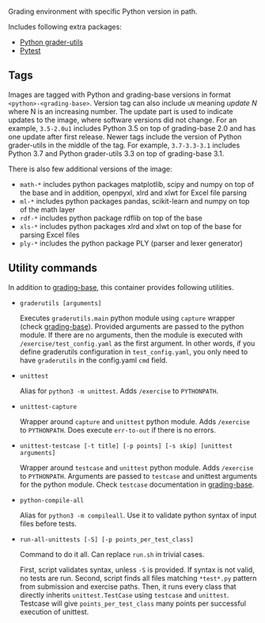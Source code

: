 Grading environment with specific Python version in path.

Includes following extra packages:

 * [Python grader-utils](https://github.com/apluslms/python-grader-utils)
 * [Pytest](https://docs.pytest.org/en/stable/)

Tags
----

Images are tagged with Python and grading-base versions in format `<python>-<grading-base>`.
Version tag can also include `uN` meaning _update N_ where N is an increasing number.
The update part is used to indicate updates to the image, where software versions did not change.
For an example, `3.5-2.0u1` includes Python 3.5 on top of grading-base 2.0 and has one update after first release.
Newer tags include the version of Python grader-utils in the middle of the tag.
For example, `3.7-3.3-3.1` includes Python 3.7 and Python grader-utils 3.3 on top of grading-base 3.1.

There is also few additional versions of the image:

 * `math-*` includes python packages matplotlib, scipy and numpy on top of the base and in addition, openpyxl, xlrd and xlwt for Excel file parsing
 * `ml-*` includes python packages pandas, scikit-learn and numpy on top of the math layer
 * `rdf-*` includes python package rdflib on top of the base
 * `xls-*` includes python packages xlrd and xlwt on top of the base for parsing Excel files
 * `ply-*` includes the python package PLY (parser and lexer generator)


Utility commands
----------------

In addition to [grading-base](https://github.com/apluslms/grading-base), this container provides following utilities.

* `graderutils [arguments]`

    Executes `graderutils.main` python module using `capture` wrapper (check [grading-base](https://github.com/apluslms/grading-base)).
    Provided arguments are passed to the python module.
    If there are no arguments, then the module is executed with `/exercise/test_config.yaml` as the first argument.
    In other words, if you define graderutils configuration in `test_config.yaml`, you only need to have `graderutils` in the config.yaml `cmd` field.

* `unittest`

    Alias for `python3 -m unittest`.
    Adds `/exercise` to `PYTHONPATH`.

* `unittest-capture`

    Wrapper around `capture` and `unittest` python module.
    Adds `/exercise` to `PYTHONPATH`.
    Does execute `err-to-out` if there is no errors.

* `unittest-testcase [-t title] [-p points] [-s skip] [unittest arguments]`

    Wrapper around `testcase` and `unittest` python module.
    Adds `/exercise` to `PYTHONPATH`.
    Arguments are passed to `testcase` and unittest arguments for the python module.
    Check `testcase` documentation in [grading-base](https://github.com/apluslms/grading-base).

* `python-compile-all`

    Alias for `python3 -m compileall`.
    Use it to validate python syntax of input files before tests.

* `run-all-unittests [-S] [-p points_per_test_class]`

    Command to do it all.
    Can replace `run.sh` in trivial cases.

    First, script validates syntax, unless `-S` is provided.
    If syntax is not valid, no tests are run.
    Second, script finds all files matching `*test*.py` pattern from submission and exercise paths.
    Then, it runs every class that directly inherits `unittest.TestCase` using `testcase` and `unittest`.
    Testcase will give `points_per_test_class` many points per successful execution of unittest.
